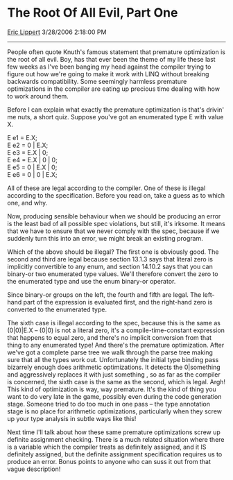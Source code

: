 <div id="page">

# The Root Of All Evil, Part One

[Eric Lippert](https://social.msdn.microsoft.com/profile/Eric%20Lippert) 3/28/2006 2:18:00 PM

-----

<div id="content">

<div class="mine">

People often quote Knuth's famous statement that premature optimization is the root of all evil. Boy, has that ever been the theme of my life these last few weeks as I've been banging my head against the compiler trying to figure out how we're going to make it work with LINQ without breaking backwards compatibility. Some seemingly harmless premature optimizations in the compiler are eating up precious time dealing with how to work around them.

Before I can explain what exactly the premature optimization is that's drivin' me nuts, a short quiz. Suppose you've got an enumerated type <span class="code">E</span> with value <span class="code">X</span>.

<span class="code"> E e1 = E.X;  
E e2 = 0 | E.X;  
E e3 = E.X | 0;  
E e4 = E.X | 0 | 0;  
E e5 = 0 | E.X | 0;  
E e6 = 0 | 0 | E.X;  
</span>

All of these are legal according to the compiler. One of these is illegal according to the specification. Before you read on, take a guess as to which one, and why.

Now, producing sensible behaviour when we should be producing an error is the least bad of all possible spec violations, but still, it's irksome. It means that we have to ensure that we never comply with the spec, because if we suddenly turn this into an error, we might break an existing program.

Which of the above should be illegal? The first one is obviously good. The second and third are legal because section 13.1.3 says that literal zero is implicitly convertible to any enum, and section 14.10.2 says that you can binary-or two enumerated type values. We'll therefore convert the zero to the enumerated type and use the enum binary-or operator.

Since binary-or groups on the left, the fourth and fifth are legal. The left-hand part of the expression is evaluated first, and the right-hand zero is converted to the enumerated type.

The sixth case is illegal according to the spec, because this is the same as <span class="code">(0|0)|E.X</span> – <span class="code">(0|0)</span> is not a literal zero, it's a compile-time-constant expression that happens to equal zero, and there's no implicit conversion from that thing to any enumerated type\! And there's the premature optimization. After we've got a complete parse tree we walk through the parse tree making sure that all the types work out. Unfortunately the initial type binding pass bizarrely enough does arithmetic optimizations. It detects the <span class="code">0|something</span> and aggressively replaces it with just <span class="code">something</span> , so as far as the compiler is concerned, the sixth case is the same as the second, which is legal. Argh\! This kind of optimization is way, way premature. It's the kind of thing you want to do very late in the game, possibly even during the code generation stage. Someone tried to do too much in one pass – the type annotation stage is no place for arithmetic optimizations, particularly when they screw up your type analysis in subtle ways like this\!

Next time I'll talk about how these same premature optimizations screw up definite assignment checking. There is a much related situation where there is a variable which the compiler treats as definitely assigned, and it IS definitely assigned, but the definite assignment specification requires us to produce an error. Bonus points to anyone who can suss it out from that vague description\!

</div>

</div>

</div>


